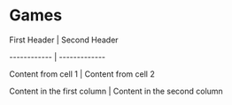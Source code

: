 # Games
First Header | Second Header

------------ | -------------

Content from cell 1 | Content from cell 2

Content in the first column | Content in the second column
